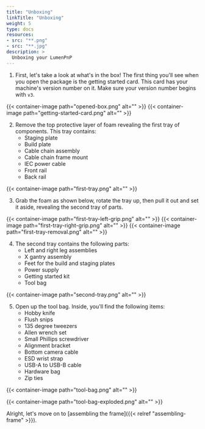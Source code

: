 ```yaml
---
title: "Unboxing"
linkTitle: "Unboxing"
weight: 5
type: docs
resources:
- src: "**.png"
- src: "**.jpg"
description: >
  Unboxing your LumenPnP
---
```


1. First, let's take a look at what's in the box! The first thing you'll see when you open the package is the getting started card. This card has your machine's version number on it. Make sure your version number begins with `v3`.

{{< container-image path="opened-box.png" alt="" >}}
{{< container-image path="getting-started-card.png" alt="" >}}

2. Remove the top protective layer of foam revealing the first tray of components. This tray contains:
   - Staging plate
   - Build plate
   - Cable chain assembly
   - Cable chain frame mount
   - IEC power cable
   - Front rail
   - Back rail
  
{{< container-image path="first-tray.png" alt="" >}}

3. Grab the foam as shown below, rotate the tray up, then pull it out and set it aside, revealing the second tray of parts.

{{< container-image path="first-tray-left-grip.png" alt="" >}}
{{< container-image path="first-tray-right-grip.png" alt="" >}}
{{< container-image path="first-tray-removal.png" alt="" >}}

4. The second tray contains the following parts:
   - Left and right leg assemblies
   - X gantry assembly
   - Feet for the build and staging plates
   - Power supply
   - Getting started kit
   - Tool bag

{{< container-image path="second-tray.png" alt="" >}}

5. Open up the tool bag. Inside, you'll find the following items:
   - Hobby knife
   - Flush snips
   - 135 degree tweezers
   - Allen wrench set
   - Small Phillips screwdriver
   - Alignment bracket
   - Bottom camera cable
   - ESD wrist strap
   - USB-A to USB-B cable
   - Hardware bag
   - Zip ties

{{< container-image path="tool-bag.png" alt="" >}}

{{< container-image path="tool-bag-exploded.png" alt="" >}}

Alright, let's move on to [assembling the frame]({{< relref "assembling-frame" >}}).
